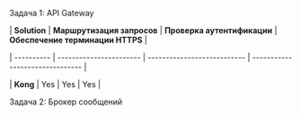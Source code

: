 
Задача 1: API Gateway

| **Solution** | **Маршрутизация запросов** | **Проверка аутентификации** | **Обеспечение терминации HTTPS** |

| ---------- | ----------------------- | --------------------------- | ------------------------------- |

| **Kong**     | Yes                        | Yes                         |  Yes                            |  



Задача 2: Брокер сообщений


